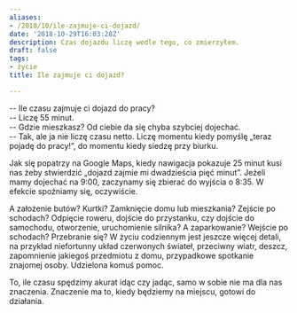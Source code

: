 ```yaml
---
aliases:
- /2018/10/ile-zajmuje-ci-dojazd/
date: '2018-10-29T16:03:28Z'
description: Czas dojazdu liczę wedle tego, co zmierzyłem.
draft: false
tags:
- życie
title: Ile zajmuje ci dojazd?

---
```


-- Ile czasu zajmuje ci dojazd do pracy?  
-- Liczę 55 minut.  
-- Gdzie mieszkasz? Od ciebie da się chyba szybciej dojechać.  
-- Tak, ale ja nie liczę czasu netto. Liczę momentu kiedy pomyślę
„teraz pojadę do pracy!”, do momentu kiedy siedzę przy biurku.

<!--more-->

Jak się popatrzy na Google Maps, kiedy nawigacja pokazuje 25 minut kusi nas żeby
stwierdzić „dojazd zajmie mi dwadzieścia pięć minut”. Jeżeli mamy dojechać na
9:00, zaczynamy się zbierać do wyjścia o&nbsp;8:35. W efekcie spoźniamy się,
oczywiście.

A założenie butów? Kurtki? Zamknięcie domu lub mieszkania? Zejście po schodach?
Odpięcie roweru, dojście do przystanku, czy dojście do samochodu, otworzenie,
uruchomienie silnika? A zaparkowanie? Wejście po schodach? Przebranie się?
W życiu codziennym jest jeszcze więcej detali, na przykład niefortunny układ
czerwonych świateł, przeciwny wiatr, deszcz, zapomnienie jakiegoś przedmiotu
z domu, przypadkowe spotkanie znajomej osoby. Udzielona komuś pomoc.

To, ile czasu spędzimy akurat idąc czy jadąc, samo w sobie nie ma dla nas
znaczenia. Znaczenie ma to, kiedy będziemy na miejscu, gotowi do działania.
